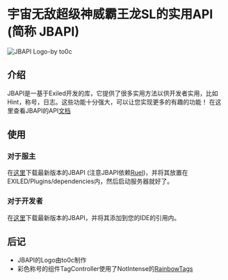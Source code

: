 # 宇宙无敌超级神威霸王龙SL的实用API (简称 JBAPI)
 ![JBAPI Logo-by to0c](https://github.com/Carl-Frellett/ThepracticalAPIoftheUniverseInvincibleSuperGodMightyTyrannosaurusRexSL/blob/main/JBAPI-Logo.png#pic_center )<br>  

## 介绍
  JBAPI是一基于Exiled开发的库，它提供了很多实用方法以供开发者实用，比如Hint，称号，日志。这些功能十分强大，可以让您实现更多的有趣的功能！
  在这里查看JBAPI的API[文档](https://github.com/Carl-Frellett/JBAPI/blob/main/How%20to%20use%20JBAPI.md)

## 使用
### 对于服主
  在[这里](https://github.com/Carl-Frellett/JBAPI/releases)下载最新版本的JBAPI (注意JBAPI依赖[Ruel](https://github.com/LolaLollipop/RueI/releases/tag/v2.1.0))，并将其放置在EXILED/Plugins/dependencies内，然后启动服务器就好了。
### 对于开发者
  在[这里](https://github.com/Carl-Frellett/JBAPI/releases)下载最新版本的JBAPI，并将其添加到您的IDE的引用内。


  
## 后记
-  JBAPI的Logo由to0c制作
-  彩色称号的组件TagController使用了NotIntense的[RainbowTags](https://github.com/NotIntense/RainbowTags)
